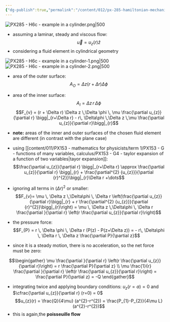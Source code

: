 ```yaml
---
{"dg-publish":true,"permalink":"/content/012/px-285-hamiltonian-mechanics-and-fluid-dynamics/h-introduction-to-fluids/px-285-h6c-example-in-a-cylinder/","noteIcon":"1","created":"2025-01-16T14:53:08.375+00:00","updated":"2025-01-17T12:34:26.456+00:00"}
---
```


![PX285 - H6c - example in a cylinder.png|500](/img/user/pics/PX285%20-%20H6c%20-%20example%20in%20a%20cylinder.png)
- assuming a laminar, steady and viscous flow:
$$\vec u = u_{z}(r)\hat z$$
- considering a fluid element in cylindrical geometry

![PX285 - H6c - example in a cylinder-1.png|500](/img/user/pics/PX285%20-%20H6c%20-%20example%20in%20a%20cylinder-1.png)
![PX285 - H6c - example in a cylinder-2.png|500](/img/user/pics/PX285%20-%20H6c%20-%20example%20in%20a%20cylinder-2.png)
- area of the outer surface:
$$A_{O} = \Delta z (r + \Delta r) \Delta \phi$$
- area of the inner surface:
$$A_{I} = \Delta z \,r\, \Delta \phi$$
$$F_{v} = (r + \Delta r) \Delta z \,\Delta \phi \, \mu \frac{\partial u_{z}}{\partial r} \bigg|_{r+\Delta r} - r\, \Delta\phi \,\Delta z \,\mu \frac{\partial u_{z}}{\partial r}\bigg|_{r}$$
- **note:** areas of the inner and outer surfaces of the chosen fluid element are different (in contrast with the plane case)
- using [[content/011/PX153 - mathematics for physicists/term 1/PX153 - G - functions of many variables, calculus/PX153 - G4 - taylor expansion of a function of two variables\|tayor expansion]]:
$$\frac{\partial u_{z}}{\partial r} \bigg|_{r+\Delta r} \approx  \frac{\partial u_{z}}{\partial r} \bigg|_{r} + \frac{\partial^{2} {u_{z}}}{\partial {r}^{2}}\bigg|_{r}\Delta r +\dots$$
- ignoring all terms in $(\Delta r)^{2}$ or smaller:
$$F_{v}= \mu \, \Delta z \,\Delta\phi \, \Delta r \left(\frac{\partial u_{z}}{\partial r}\bigg|_{r} + r \frac{\partial^{2} {u_{z}}}{\partial {r}^{2}}\bigg|_{r}\right) = \mu \, \Delta z \,\Delta\phi \, \Delta r  \frac{\partial }{\partial r} \left(r \frac{\partial u_{z}}{\partial r}\right)$$

- the pressure force:
$$F_{P} = r \, \Delta \phi \, \Delta r (P(z) - P(z+\Delta z)) = - r\, \Delta\phi \, \Delta r \, \Delta z \frac{\partial P}{\partial z}$$

- since it is a steady motion, there is no acceleration, so the net force must be zero:

$$\begin{gather}
\mu   \frac{\partial }{\partial r} \left(r \frac{\partial u_{z}}{\partial r}\right) = r \frac{\partial P}{\partial z} \\
\mu \frac{1}{r} \frac{\partial }{\partial r} \left(r \frac{\partial u_{z}}{\partial r}\right) = \frac{\partial P}{\partial z} = -Q
\end{gather}$$

- integrating twice and applying boundary conditions: $u_{z}(r= a) = 0$ and $\cfrac{\partial u_{z}}{\partial r} (r=0) = 0$
$$u_{z}(r) = \frac{Q}{4\mu} (a^{2}-r^{2}) = \frac{P_{1}-P_{2}}{4\mu L}(a^{2}-r^{2})$$
- this is again,the **poisseuille flow**